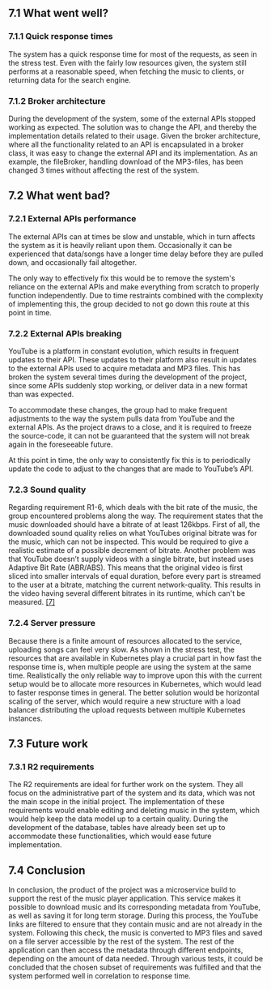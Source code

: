 ## 7.1 What went well?

### 7.1.1 Quick response times
The system has a quick response time for most of the requests, as seen in the stress test. Even with the fairly low resources given, the system still performs at a reasonable speed, when fetching the music to clients, or returning data for the search engine.

### 7.1.2 Broker architecture
During the development of the system, some of the external APIs stopped working as expected. The solution was to change the API, and thereby the implementation details related to their usage. Given the broker architecture, where all the functionality related to an API is encapsulated in a broker class, it was easy to change the external API and its implementation. As an example, the fileBroker, handling download of the MP3-files, has been changed 3 times without affecting the rest of the system.

## 7.2 What went bad?

### 7.2.1 External APIs performance
The external APIs can at times be slow and unstable, which in turn affects the system as it is heavily reliant upon them. Occasionally it can be experienced that data/songs have a longer time delay before they are pulled down, and occasionally fail altogether. 

The only way to effectively fix this would be to remove the system's reliance on the external APIs and make everything from scratch to properly function independently. Due to time restraints combined with the complexity of implementing this, the group decided to not go down this route at this point in time.

### 7.2.2 External APIs breaking
YouTube is a platform in constant evolution, which results in frequent updates to their API. These updates to their platform also result in updates to the external APIs used to acquire metadata and MP3 files. This has broken the system several times during the development of the project, since some APIs suddenly stop working, or deliver data in a new format than was expected.

To accommodate these changes, the group had to make frequent adjustments to the way the system pulls data from YouTube and the external APIs. As the project draws to a close, and it is required to freeze the source-code, it can not be guaranteed that the system will not break again in the foreseeable future.

At this point in time, the only way to consistently fix this is to periodically update the code to adjust to the changes that are made to YouTube’s API.

### 7.2.3 Sound quality
Regarding requirement R1-6, which deals with the bit rate of the music, the group encountered problems along the way. The requirement states that the music downloaded should have a bitrate of at least 126kbps. First of all, the downloaded sound quality relies on what YouTubes original bitrate was for the music, which can not be inspected. This would be required to give a realistic estimate of a possible decrement of bitrate. Another problem was that YouTube doesn’t supply videos with a single bitrate, but instead uses Adaptive Bit Rate (ABR/ABS). This means that the original video is first sliced into smaller intervals of equal duration, before every part is streamed to the user at a bitrate, matching the current network-quality. This results in the video having several different bitrates in its runtime, which can't be measured. [[7]](/References#7-article-describing-the-adaptive-bitrate-concept)

### 7.2.4 Server pressure
Because there is a finite amount of resources allocated to the service, uploading songs can feel very slow. As shown in the stress test, the resources that are available in Kubernetes play a crucial part in how fast the response time is, when multiple people are using the system at the same time. Realistically the only reliable way to improve upon this with the current setup would be to allocate more resources in Kubernetes, which would lead to faster response times in general. The better solution would be horizontal scaling of the server, which would require a new structure with a load balancer distributing the upload requests between multiple Kubernetes instances.

## 7.3 Future work

### 7.3.1 R2 requirements
The R2 requirements are ideal for further work on the system. They all focus on the administrative part of the system and its data, which was not the main scope in the initial project. The implementation of these requirements would enable editing and deleting music in the system, which would help keep the data model up to a certain quality. During the development of the database, tables have already been set up to accommodate these functionalities, which would ease future implementation.

## 7.4 Conclusion
In conclusion, the product of the project was a microservice build to support the rest of the music player application. This service makes it possible to download music and its corresponding metadata from YouTube, as well as saving it for long term storage. During this process, the YouTube links are filtered to ensure that they contain music and are not already in the system. Following this check, the music is converted to MP3 files and saved on a file server accessible by the rest of the system. The rest of the application can then access the metadata through different endpoints, depending on the amount of data needed. Through various tests, it could be concluded that the chosen subset of requirements was fulfilled and that the system performed well in correlation to response time.